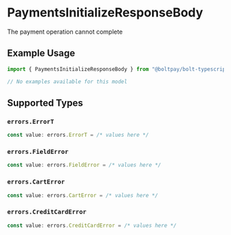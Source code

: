 # PaymentsInitializeResponseBody

The payment operation cannot complete

## Example Usage

```typescript
import { PaymentsInitializeResponseBody } from "@boltpay/bolt-typescript-sdk/models/errors";

// No examples available for this model
```

## Supported Types

### `errors.ErrorT`

```typescript
const value: errors.ErrorT = /* values here */
```

### `errors.FieldError`

```typescript
const value: errors.FieldError = /* values here */
```

### `errors.CartError`

```typescript
const value: errors.CartError = /* values here */
```

### `errors.CreditCardError`

```typescript
const value: errors.CreditCardError = /* values here */
```

